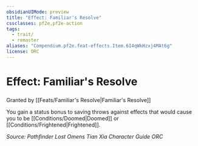 ```yaml
---
obsidianUIMode: preview
title: "Effect: Familiar's Resolve"
cssclasses: pf2e,pf2e-action
tags:
  - trait/
  - remaster
aliases: "Compendium.pf2e.feat-effects.Item.6I4qWkHzxj4MAt6g"
license: ORC
---
```

# Effect: Familiar's Resolve

### 






Granted by [[Feats/Familiar's Resolve|Familiar's Resolve]]

You gain a status bonus to saving throws against effects that would cause you to be [[Conditions/Doomed|Doomed]] or [[Conditions/Frightened|Frightened]].

*Source: Pathfinder Lost Omens Tian Xia Character Guide*
*ORC*